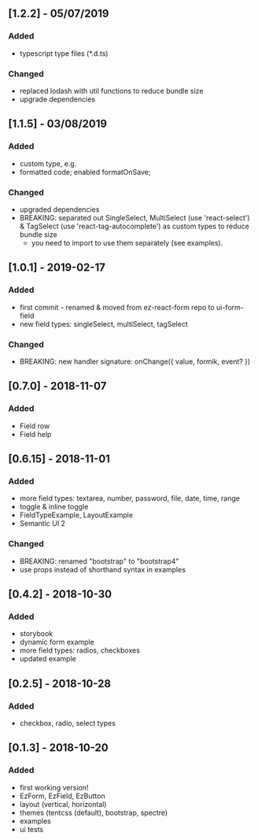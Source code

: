 ## [1.2.2] - 05/07/2019

### Added
- typescript type files (*.d.ts)
### Changed
- replaced lodash with util functions to reduce bundle size
- upgrade dependencies

## [1.1.5] - 03/08/2019

### Added
- custom type, e.g. <UIField custom={CustomComponent} name="fieldName" />
- formatted code; enabled formatOnSave;
### Changed
- upgraded dependencies
- BREAKING: separated out SingleSelect, MultiSelect (use 'react-select') & TagSelect (use 'react-tag-autocomplete') as custom types to reduce bundle size
  - you need to import to use them separately (see examples).

## [1.0.1] - 2019-02-17

### Added
- first commit - renamed & moved from ez-react-form repo to ui-form-field
- new field types: singleSelect, multiSelect, tagSelect
### Changed
- BREAKING: new handler signature: onChange({ value, formik, event? })

## [0.7.0] - 2018-11-07

### Added
- Field row
- Field help

## [0.6.15] - 2018-11-01

### Added
- more field types: textarea, number, password, file, date, time, range
- toggle & inline toggle
- FieldTypeExample, LayoutExample
- Semantic UI 2

### Changed
- BREAKING: renamed "bootstrap" to "bootstrap4"
- use props instead of shorthand syntax in examples

## [0.4.2] - 2018-10-30

### Added
- storybook
- dynamic form example
- more field types: radios, checkboxes
- updated example

## [0.2.5] - 2018-10-28

### Added
- checkbox, radio, select types

## [0.1.3] - 2018-10-20

### Added
- first working version!
- EzForm, EzField, EzButton
- layout (vertical, horizontal)
- themes (tentcss (default), bootstrap, spectre)
- examples
- ui tests